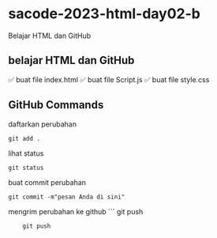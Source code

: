 # sacode-2023-html-day02-b
Belajar HTML dan GitHub

## belajar HTML dan GitHub

✅ buat file index.html
✅ buat file Script.js
✅ buat file style.css

## GitHub Commands

daftarkan perubahan
```
git add .
```

lihat status
```
git status
```

buat commit perubahan
```
git commit -m"pesan Anda di sini"
```
mengrim perubahan ke github
    ```
git push
```
    git push
```